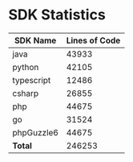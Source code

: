 # SDK Statistics

| SDK Name | Lines of Code |
| -------- | ------------- |
| java | 43933 |
| python | 42105 |
| typescript | 12486 |
| csharp | 26855 |
| php | 44675 |
| go | 31524 |
| phpGuzzle6 | 44675 |
| **Total** | 246253 |
